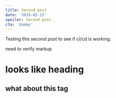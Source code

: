 ```yaml
---
title: Second post
date: '2019-03-15'
spoiler: Second post.
cta: 'dummy'
---
```


Testing this second post to see if ci/cd is working.

need to verify markup

# looks like heading

## what about this tag


